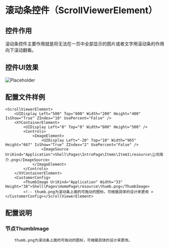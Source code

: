 # 滚动条控件（ScrollViewerElement）

## 控件作用

滚动条控件主要作用就是将无法在一页中全部显示的图片或者文字用滚动条的作用向下滚动翻看。

## 控件UI效果

![Placeholder](../../images/ScrollViewerElement.png)

## 配置文件样例

```
<ScrollViewerElement>
    <UIDisplay Left="500" Top="600" Width="200" Height="400" IsShow="True" ZIndex="10" UsePercent="False" />
    <XYContainerElement>
        <UIDisplay Left="0" Top="0" Width="800" Height="500" />
        <Controls>
            <ImageElement>
                <UIDisplay Left="-20" Top="10" Width="965" Height="667" IsShow="True" ZIndex="2" UsePercent="False" />
                <ImageSource UriKind="Application">Shell\Pages\IntroPage\Items\Item1\resource\公司简介.png</ImageSource>
            </ImageElement>
        </Controls>
    </XYContainerElement>
    <CustomerConfig>
        <ThumbImage UriKind="Application" Width="33" Height="38">Shell\Pages\HomePage\resource\thumb.png</ThumbImage>
        <!-- thumb.png为滚动条上面的可拖动的图标，可根据具体的设计来更改 ></CustomerConfig></ScrollViewerElement>
```
## 配置说明

### 节点ThumbImage

        thumb.png为滚动条上面的可拖动的图标，可根据具体的设计来更改。

